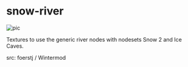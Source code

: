 # snow-river

![pic](pic.jpg)

Textures to use the generic river nodes with nodesets Snow 2 and Ice Caves.

src: foerstj / Wintermod
